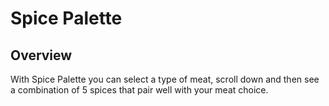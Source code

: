 # Spice Palette

## Overview

With Spice Palette you can select a type of meat, scroll down and then see a combination of 5 spices that pair well with your meat choice. 